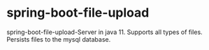 # spring-boot-file-upload
spring-boot-file-upload-Server in java 11. Supports all types of files. Persists files to the mysql database.


